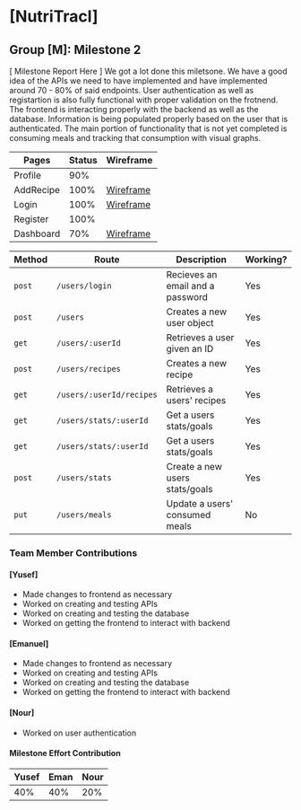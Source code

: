 # [NutriTracl]
## Group [M]: Milestone 2


[ Milestone Report Here ]
We got a lot done this miletsone. We have a good idea of the APIs we need to have implemented and have implemented around 70 - 80% of said endpoints. User authentication as well as registartion is also fully functional with proper validation on the frotnend. The frontend is interacting properly with the backend as well as the database. Information is being populated properly based on the user that is authenticated. The main portion of functionality that is not yet completed is consuming meals and tracking that consumption with visual graphs.


Pages | Status | Wireframe
------|--------|---------
Profile | 90% | |
AddRecipe | 100% | [Wireframe](https://github.ncsu.edu/engr-csc342/csc342-2024Spring-GroupM/tree/main/Proposal/Wireframes) |
Login | 100% | [Wireframe](https://github.ncsu.edu/engr-csc342/csc342-2024Spring-GroupM/tree/main/Proposal/Wireframes) |
Register | 100% | 
Dashboard | 70% | [Wireframe](https://github.ncsu.edu/engr-csc342/csc342-2024Spring-GroupM/tree/main/Proposal/Wireframes) |

Method | Route | Description | Working?
-------|-------|-------------|---------
|`post`|`/users/login`|Recieves an email and a password|Yes|
|`post`|`/users`|Creates a new user object|Yes|
|`get`|`/users/:userId`|Retrieves a user given an ID|Yes|
|`post`|`/users/recipes`|Creates a new recipe|Yes|
|`get`|`/users/:userId/recipes`|Retrieves a users' recipes|Yes|
|`get`|`/users/stats/:userId`|Get a users stats/goals|Yes|
|`get`|`/users/stats/:userId`|Get a users stats/goals|Yes|
|`post`|`/users/stats`|Create a new users stats/goals|Yes|
|`put`|`/users/meals`|Update a users' consumed meals|No|


### Team Member Contributions

#### [Yusef]

* Made changes to frontend as necessary
* Worked on creating and testing APIs
* Worked on creating and testing the database
* Worked on getting the frontend to interact with backend

#### [Emanuel]

* Made changes to frontend as necessary
* Worked on creating and testing APIs
* Worked on creating and testing the database
* Worked on getting the frontend to interact with backend

#### [Nour]

* Worked on user authentication

#### Milestone Effort Contribution

Yusef | Eman | Nour
------------- | ------------- | -------------
40%            | 40%            | 20%
